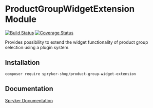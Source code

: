 # ProductGroupWidgetExtension Module
[![Build Status](https://travis-ci.org/spryker-shop/product-group-widget-extension.svg)](https://travis-ci.org/spryker-shop/product-group-widget-extension)
[![Coverage Status](https://coveralls.io/repos/github/spryker-shop/product-group-widget-extension/badge.svg)](https://coveralls.io/github/spryker-shop/product-group-widget-extension)

Provides possibility to extend the widget functionality of product group selection using a plugin system.

## Installation

```
composer require spryker-shop/product-group-widget-extension
```

## Documentation

[Spryker Documentation](https://academy.spryker.com/developing_with_spryker/module_guide/modules.html)
